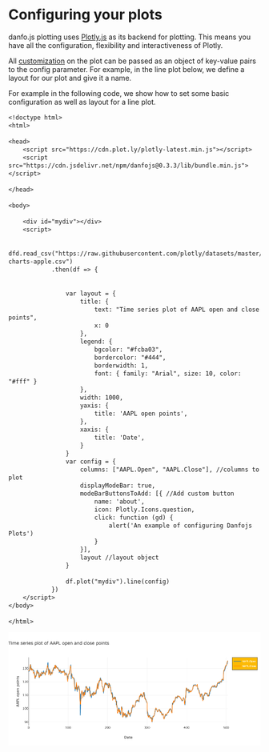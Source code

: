 # Configuring your plots

danfo.js plotting uses [Plotly.js](https://plotly.com/javascript) as its backend for plotting. This means you have all the configuration, flexibility and interactiveness of Plotly. 

All [customization](https://plotly.com/javascript/line-charts/) on the plot can be passed as an object of key-value pairs to the config parameter. For example, in the line plot below, we define a layout for our plot and give it a name. 

For example in the following code, we show how to set some basic configuration as well as layout for a line plot. 

```markup
<!doctype html>
<html>

<head>
    <script src="https://cdn.plot.ly/plotly-latest.min.js"></script>
    <script src="https://cdn.jsdelivr.net/npm/danfojs@0.3.3/lib/bundle.min.js"></script>

</head>

<body>

    <div id="mydiv"></div>
    <script>

        dfd.read_csv("https://raw.githubusercontent.com/plotly/datasets/master/finance-charts-apple.csv")
            .then(df => {


                var layout = {
                    title: {
                        text: "Time series plot of AAPL open and close points",
                        x: 0
                    },
                    legend: {
                        bgcolor: "#fcba03",
                        bordercolor: "#444",
                        borderwidth: 1,
                        font: { family: "Arial", size: 10, color: "#fff" }
                    },
                    width: 1000,
                    yaxis: {
                        title: 'AAPL open points',
                    },
                    xaxis: {
                        title: 'Date',
                    }
                }
                var config = {
                    columns: ["AAPL.Open", "AAPL.Close"], //columns to plot
                    displayModeBar: true,
                    modeBarButtonsToAdd: [{ //Add custom button
                        name: 'about',
                        icon: Plotly.Icons.question,
                        click: function (gd) {
                            alert('An example of configuring Danfojs Plots')
                        }
                    }],
                    layout //layout object
                }

                df.plot("mydiv").line(config)
            })
    </script>
</body>

</html>
```

![](../../.gitbook/assets/newplot-32-.png)

